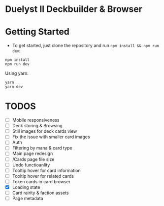 # Duelyst II Deckbuilder & Browser

# Getting Started
- To get started, just clone the repository and run `npm install && npm run dev`:
```
npm install
npm run dev
```
Using yarn:
```
yarn
yarn dev
```

# TODOS

- [ ] Mobile responsiveness
-	[ ] Deck storing & Browsing
- [ ] Still images for deck cards view
- [ ]	Fix the issue with smaller card images
- [ ] Auth
- [ ] Filtering by mana & card type
- [ ] Main page redesign
- [ ] /Cards page file size
- [ ] Undo functioanlity
- [ ] Tooltip hover for card information
- [ ] Tooltip hover for related cards
- [ ] Token cards in card browser
- [X] Loading state
- [ ] Card rairity & faction assets
- [ ] Page metadata
